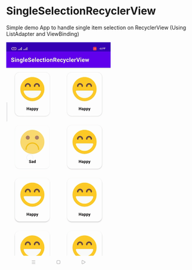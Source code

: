 # SingleSelectionRecyclerView

Simple demo App to handle single item selection on RecyclerView (Using ListAdapter and ViewBinding)

![Preview](https://github.com/omarzer0/SingleSelectionRecyclerView/blob/main/assets/video.gif)
